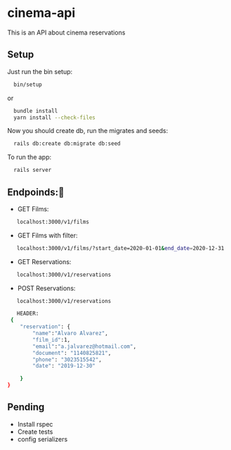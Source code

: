 # cinema-api

This is an API about cinema reservations

## Setup

Just run the bin setup:

```bash
  bin/setup
```
or

```bash
  bundle install
  yarn install --check-files
```

Now you should create db, run the migrates and seeds:

```bash
  rails db:create db:migrate db:seed
```

To run the app:

```bash
  rails server
```
## Endpoinds:💎

* GET Films:
```bash
   localhost:3000/v1/films
```
* GET Films with filter:
```bash
   localhost:3000/v1/films/?start_date=2020-01-01&end_date=2020-12-31
```
* GET Reservations:
```bash
   localhost:3000/v1/reservations
```
* POST Reservations:
```bash
   localhost:3000/v1/reservations
```
```bash
   HEADER:
 {
	"reservation": {
		"name":"Alvaro Alvarez",
		"film_id":1,
		"email":"a.jalvarez@hotmail.com",
		"document": "1140825821",
		"phone": "3023515542",
		"date": "2019-12-30"

	}
}
```

## Pending
- Install rspec
- Create tests
- config serializers